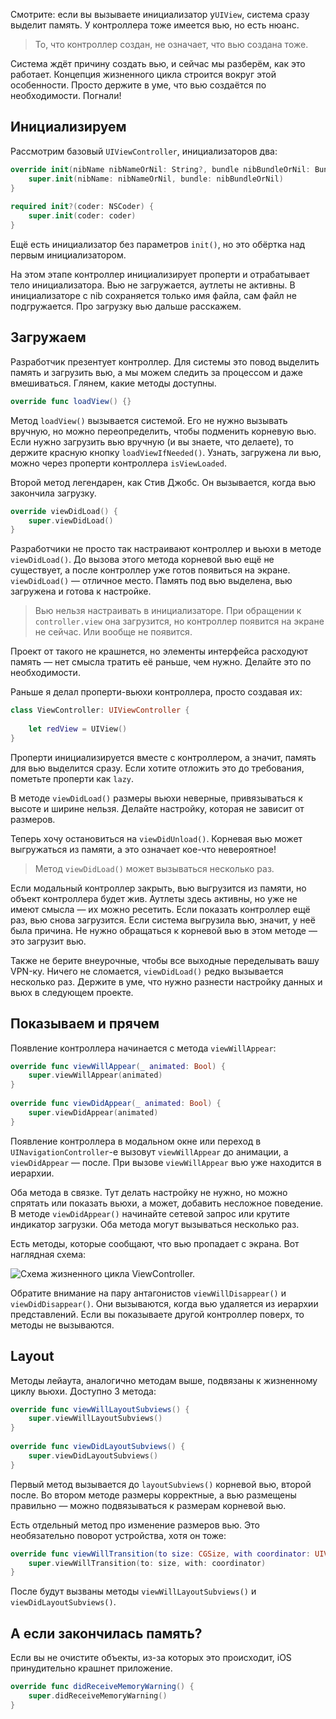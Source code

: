 Смотрите: если вы вызываете инициализатор у`UIView`, система сразу выделит память. У контроллера тоже имеется вью, но есть нюанс.

> То, что контроллер создан, не означает, что вью создана тоже. 

Система ждёт причину создать вью, и сейчас мы разберём, как это работает. Концепция жизненного цикла строится вокруг этой особенности. Просто держите в уме, что вью создаётся по необходимости. Погнали!

## Инициализируем

Рассмотрим базовый `UIViewController`, инициализаторов два:

```swift
override init(nibName nibNameOrNil: String?, bundle nibBundleOrNil: Bundle?) {
    super.init(nibName: nibNameOrNil, bundle: nibBundleOrNil)
}
    
required init?(coder: NSCoder) {
    super.init(coder: coder)
}
```

Ещё есть инициализатор без параметров `init()`, но это обёртка над первым инициализатором.

На этом этапе контроллер инициализирует проперти и отрабатывает тело инициализатора. Вью не загружается, аутлеты не активны. В инициализаторе с nib сохраняется только имя файла, сам файл не подгружается. Про загрузку вью дальше расскажем.

## Загружаем

Разработчик презентует контроллер. Для системы это повод выделить память и загрузить вью, а мы можем следить за процессом и даже вмешиваться. Глянем, какие методы доступны.

```swift
override func loadView() {}
```

Метод `loadView()` вызывается системой. Его не нужно вызывать вручную, но можно переопределить, чтобы подменить корневую вью. Если нужно загрузить вью вручную (и вы знаете, что делаете), то держите красную кнопку `loadViewIfNeeded()`. Узнать, загружена ли вью, можно через проперти контроллера `isViewLoaded`.

Второй метод легендарен, как Стив Джобс. Он вызывается, когда вью закончила загрузку.

```swift
override viewDidLoad() {
    super.viewDidLoad()
}
```

Разработчики не просто так настраивают контроллер и вьюхи в методе `viewDidLoad()`. До вызова этого метода корневой вью ещё не существует, а после контроллер уже готов появиться на экране. `viewDidLoad()` — отличное место. Память под вью выделена, вью загружена и готова к настройке.

> Вью нельзя настраивать в инициализаторе. При обращении к `controller.view` она загрузится, но контроллер появится на экране не сейчас. Или вообще не появится. 

Проект от такого не крашнется, но элементы интерфейса расходуют память — нет смысла тратить её раньше, чем нужно. Делайте это по необходимости.

Раньше я делал проперти-вьюхи контроллера, просто создавая их:

```swift
class ViewController: UIViewController {
    
    let redView = UIView()
}
```

Проперти инициализируется вместе с контроллером, а значит, память для вью выделится сразу. Если хотите отложить это до требования, пометьте проперти как `lazy`.

В методе `viewDidLoad()` размеры вьюхи неверные, привязываться к высоте и ширине нельзя. Делайте настройку, которая не зависит от размеров.

Теперь хочу остановиться на `viewDidUnload()`. Корневая вью может выгружаться из памяти, а это означает кое-что невероятное!

>Метод `viewDidLoad()` может вызываться несколько раз.

Если модальный контроллер закрыть, вью выгрузится из памяти, но объект контроллера будет жив. Аутлеты здесь активны, но уже не имеют смысла — их можно ресетить. Если показать контроллер ещё раз, вью снова загрузится. Если система выгрузила вью, значит, у неё была причина. Не нужно обращаться к корневой вью в этом методе — это загрузит вью.

Также не берите внеурочные, чтобы все выходные переделывать вашу VPN-ку. Ничего не сломается, `viewDidLoad()` редко вызывается несколько раз. Держите в уме, что нужно разнести настройку данных и вьюх в следующем проекте.

## Показываем и прячем

Появление контроллера начинается с метода `viewWillAppear`:

```swift
override func viewWillAppear(_ animated: Bool) {
    super.viewWillAppear(animated)
}
    
override func viewDidAppear(_ animated: Bool) {
    super.viewDidAppear(animated)
}
```

Появление контроллера в модальном окне или переход в `UINavigationController`-e вызовут `viewWillAppear` до анимации, а `viewDidAppear` — после. При вызове `viewWillAppear` вью уже находится в иерархии.

Оба метода в связке. Тут делать настройку не нужно, но можно спрятать или показать вьюхи, а может, добавить несложное поведение. В методе `viewDidAppear()` начинайте сетевой запрос или крутите индикатор загрузки. Оба метода могут вызываться несколько раз.

Есть методы, которые сообщают, что вью пропадает с экрана. Вот наглядная схема:

![Схема жизненного цикла `ViewController`.](https://cdn.sparrowcode.io/tutorials/uiviewcontroller-lifecycle/header.jpg)

Обратите внимание на пару антагонистов `viewWillDisappear()` и `viewDidDisappear()`. Они вызываются, когда вью удаляется из иерархии представлений. Если вы показываете другой контроллер поверх, то методы не вызываются.

## Layout

Методы лейаута, аналогично методам выше, подвязаны к жизненному циклу вьюхи. Доступно 3 метода:

```swift
override func viewWillLayoutSubviews() {
    super.viewWillLayoutSubviews()
}
    
override func viewDidLayoutSubviews() {
    super.viewDidLayoutSubviews()
}
```

Первый метод вызывается до `layoutSubviews()` корневой вью, второй после. Во втором методе размеры корректные, а вью размещены правильно — можно подвязываться к размерам корневой вью.

Есть отдельный метод про изменение размеров вью. Это необязательно поворот устройства, хотя он тоже:

```swift
override func viewWillTransition(to size: CGSize, with coordinator: UIViewControllerTransitionCoordinator) {
    super.viewWillTransition(to: size, with: coordinator)
}
```

После будут вызваны методы `viewWillLayoutSubviews()` и `viewDidLayoutSubviews()`.

## А если закончилась память?

Если вы не очистите объекты, из-за которых это происходит, iOS принудительно крашнет приложение.

```swift
override func didReceiveMemoryWarning() {
    super.didReceiveMemoryWarning()
}
```
